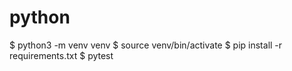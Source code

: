 # python

$ python3 -m venv venv
$ source venv/bin/activate
$ pip install -r requirements.txt
$ pytest